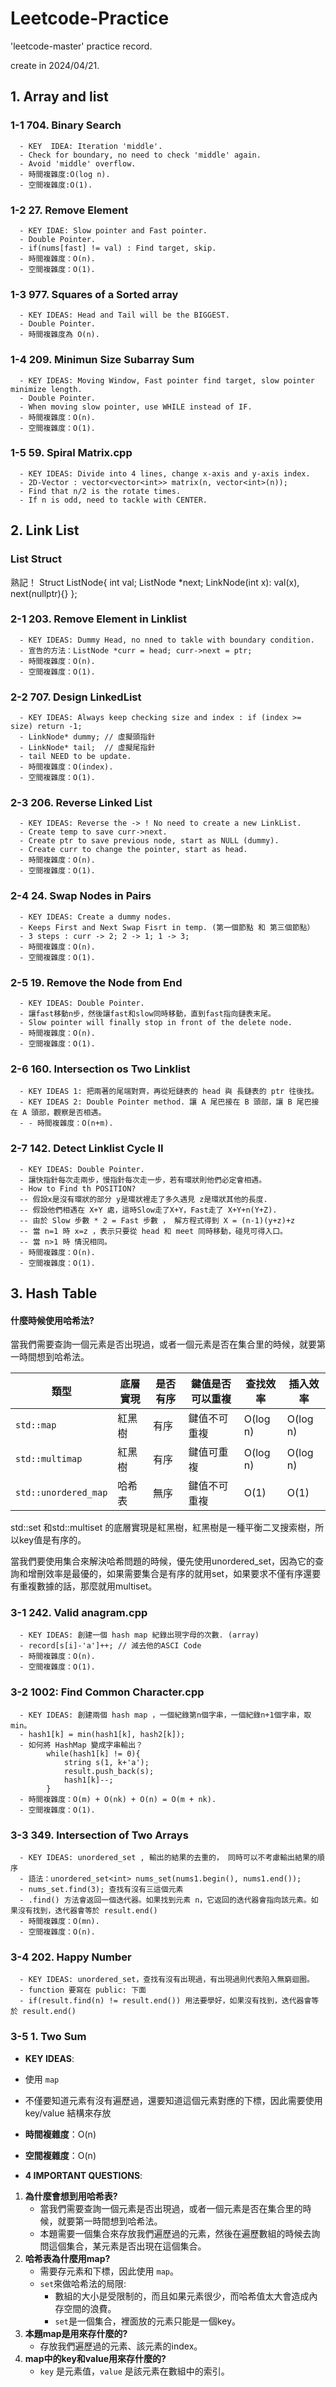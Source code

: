 # Leetcode-Practice
'leetcode-master' practice record.

create in 2024/04/21.

## 1. Array and list
  ### 1-1 704. Binary Search 
      - KEY  IDEA: Iteration 'middle'.
      - Check for boundary, no need to check 'middle' again.
      - Avoid 'middle' overflow.
      - 時間複雜度:O(log n).
      - 空間複雜度:O(1).

  ### 1-2 27. Remove Element 
      - KEY IDAE: Slow pointer and Fast pointer.
      - Double Pointer.
      - if(nums[fast] != val) : Find target, skip.
      - 時間複雜度：O(n).
      - 空間複雜度：O(1).

  ### 1-3 977. Squares of a Sorted array
      - KEY IDEAS: Head and Tail will be the BIGGEST.
      - Double Pointer.
      - 時間複雜度為 O(n).
      
  ### 1-4 209. Minimun Size Subarray Sum
      - KEY IDEAS: Moving Window, Fast pointer find target, slow pointer minimize length.
      - Double Pointer.
      - When moving slow pointer, use WHILE instead of IF.
      - 時間複雜度：O(n).
      - 空間複雜度：O(1).
      
  ### 1-5 59. Spiral Matrix.cpp
      - KEY IDEAS: Divide into 4 lines, change x-axis and y-axis index.
      - 2D-Vector : vector<vector<int>> matrix(n, vector<int>(n));
      - Find that n/2 is the rotate times.
      - If n is odd, need to tackle with CENTER.

## 2. Link List
  ### List Struct
  熟記！
  Struct ListNode{
      int val;
      ListNode *next;
      LinkNode(int x): val(x), next(nullptr){}
  };
  
  ### 2-1 203. Remove Element in Linklist
      - KEY IDEAS: Dummy Head, no nned to takle with boundary condition.
      - 宣告的方法：ListNode *curr = head; curr->next = ptr;
      - 時間複雜度：O(n).
      - 空間複雜度：O(1).

  ### 2-2 707. Design LinkedList
      - KEY IDEAS: Always keep checking size and index : if (index >= size) return -1;
      - LinkNode* dummy; // 虛擬頭指針
      - LinkNode* tail;  // 虛擬尾指針
      - tail NEED to be update.
      - 時間複雜度：O(index).
      - 空間複雜度：O(1).

  ### 2-3 206. Reverse Linked List
      - KEY IDEAS: Reverse the -> ! No need to create a new LinkList.
      - Create temp to save curr->next.
      - Create ptr to save previous node, start as NULL (dummy).
      - Create curr to change the pointer, start as head.
      - 時間複雜度：O(n).
      - 空間複雜度：O(1).

  ### 2-4 24. Swap Nodes in Pairs
      - KEY IDEAS: Create a dummy nodes. 
      - Keeps First and Next Swap Fisrt in temp. (第一個節點 和 第三個節點）
      - 3 steps : curr -> 2; 2 -> 1; 1 -> 3; 
      - 時間複雜度：O(n).
      - 空間複雜度：O(1).

  ### 2-5 19. Remove the Node from End
      - KEY IDEAS: Double Pointer. 
      - 讓fast移動n步，然後讓fast和slow同時移動，直到fast指向鏈表末尾。
      - Slow pointer will finally stop in front of the delete node.
      - 時間複雜度：O(n).
      - 空間複雜度：O(1).

  ### 2-6 160. Intersection os Two Linklist
      - KEY IDEAS 1: 把兩著的尾端對齊，再從短鏈表的 head 與 長鏈表的 ptr 往後找。
      - KEY IDEAS 2: Double Pointer method. 讓 A 尾巴接在 B 頭部，讓 B 尾巴接在 A 頭部，觀察是否相遇。
      - - 時間複雜度：O(n+m).
      
  ### 2-7 142. Detect Linklist Cycle II
      - KEY IDEAS: Double Pointer.
      - 讓快指針每次走兩步，慢指針每次走一步，若有環狀則他們必定會相遇。
      - How to Find th POSITION?
      -- 假設x是沒有環狀的部分 y是環狀裡走了多久遇見 z是環狀其他的長度.
      -- 假設他們相遇在 X+Y 處，這時Slow走了X+Y，Fast走了 X+Y+n(Y+Z).
      -- 由於 Slow 步數 * 2 = Fast 步數 ， 解方程式得到 X = (n-1)(y+z)+z
      -- 當 n=1 時 x=z ，表示只要從 head 和 meet 同時移動，碰見可得入口。
      -- 當 n>1 時 情況相同。
      - 時間複雜度：O(n).
      - 空間複雜度：O(1).

## 3. Hash Table

#### 什麼時候使用哈希法?

當我們需要查詢一個元素是否出現過，或者一個元素是否在集合里的時候，就要第一時間想到哈希法。

| 類型 | 底層實現 | 是否有序 | 鍵值是否可以重複 | 查找效率 | 插入效率 | 
| ---- | -------- | -------- | ---------------- | -------- | -------- |
| `std::map` | 紅黑樹 | 有序 | 鍵值不可重複 | O(log n) | O(log n) |
| `std::multimap` | 紅黑樹 | 有序 | 鍵值可重複 | O(log n) | O(log n) |
| `std::unordered_map` | 哈希表 | 無序 | 鍵值不可重複 | O(1) | O(1) |

std::set 和std::multiset 的底層實現是紅黑樹，紅黑樹是一種平衡二叉搜索樹，所以key值是有序的。

當我們要使用集合來解決哈希問題的時候，優先使用unordered_set，因為它的查詢和增刪效率是最優的，如果需要集合是有序的就用set，如果要求不僅有序還要有重複數據的話，那麼就用multiset。

  ### 3-1 242. Valid anagram.cpp
      - KEY IDEAS: 創建一個 hash map 紀錄出現字母的次數. (array)
      - record[s[i]-'a']++; // 減去他的ASCI Code
      - 時間複雜度：O(n).
      - 空間複雜度：O(1).

  ### 3-2 1002: Find Common Character.cpp
      - KEY IDEAS: 創建兩個 hash map ，一個紀錄第n個字串，一個紀錄n+1個字串，取min。
      - hash1[k] = min(hash1[k], hash2[k]);
      - 如何將 HashMap 變成字串輸出？
            while(hash1[k] != 0){
                string s(1, k+'a');
                result.push_back(s);
                hash1[k]--;
            }
      - 時間複雜度：O(m) + O(nk) + O(n) = O(m + nk).
      - 空間複雜度：O(1).

  ### 3-3 349. Intersection of Two Arrays
      - KEY IDEAS: unordered_set , 輸出的結果的去重的， 同時可以不考慮輸出結果的順序
      - 語法：unordered_set<int> nums_set(nums1.begin(), nums1.end());
      - nums_set.find(3); 查找有沒有三這個元素
      - .find() 方法會返回一個迭代器。如果找到元素 n，它返回的迭代器會指向該元素。如果沒有找到，迭代器會等於 result.end()
      - 時間複雜度：O(mn).
      - 空間複雜度：O(n).

  ### 3-4 202. Happy Number
      - KEY IDEAS: unordered_set，查找有沒有出現過，有出現過則代表陷入無窮迴圈。
      - function 要寫在 public: 下面
      - if(result.find(n) != result.end()) 用法要學好，如果沒有找到，迭代器會等於 result.end()

  ### 3-5 1. Two Sum

  - **KEY IDEAS**:
  - 使用 `map`
  - 不僅要知道元素有沒有遍歷過，還要知道這個元素對應的下標，因此需要使用 key/value 結構來存放
  - **時間複雜度**：O(n)
  - **空間複雜度**：O(n)

  - **4 IMPORTANT QUESTIONS**:
  1. **為什麼會想到用哈希表?**
     - 當我們需要查詢一個元素是否出現過，或者一個元素是否在集合里的時候，就要第一時間想到哈希法。
     - 本題需要一個集合來存放我們遍歷過的元素，然後在遍歷數組的時候去詢問這個集合，某元素是否出現在這個集合。
  2. **哈希表為什麼用map?**
     - 需要存元素和下標，因此使用 `map`。
     - `set`來做哈希法的局限:
       - 數組的大小是受限制的，而且如果元素很少，而哈希值太大會造成內存空間的浪費。
       - `set`是一個集合，裡面放的元素只能是一個key。
  3. **本題map是用來存什麼的?**
     - 存放我們遍歷過的元素、該元素的index。
  4. **map中的key和value用來存什麼的?** 
     - `key` 是元素值，`value` 是該元素在數組中的索引。

